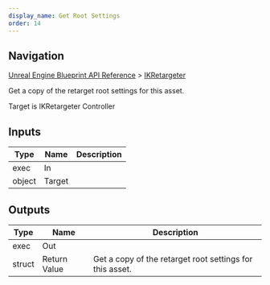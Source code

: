 ```yaml
---
display_name: Get Root Settings
order: 14
---
```

## Navigation

[Unreal Engine Blueprint API Reference](https://dev.epicgames.com/documentation/en-us/unreal-engine/BlueprintAPI) > [IKRetargeter](https://dev.epicgames.com/documentation/en-us/unreal-engine/BlueprintAPI/IKRetargeter)

Get a copy of the retarget root settings for this asset.

Target is IKRetargeter Controller

## Inputs

| Type | Name | Description |
| --- | --- | --- |
| exec | In |  |
| object | Target |  |

## Outputs

| Type | Name | Description |
| --- | --- | --- |
| exec | Out |  |
| struct | Return Value | Get a copy of the retarget root settings for this asset. |
